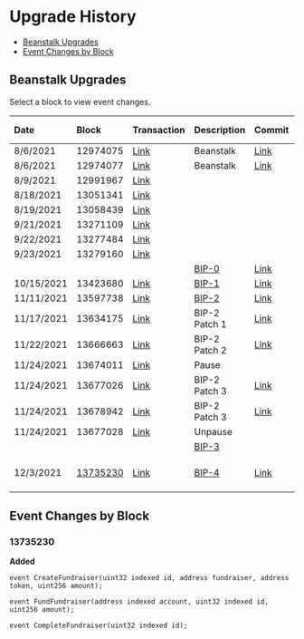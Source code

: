 # Upgrade History

* [Beanstalk Upgrades](#beanstalk-upgrades)
* [Event Changes by Block](#event-changes-by-block)

## Beanstalk Upgrades

Select a block to view event changes.

| Date       | Block                 | Transaction                                                                                        | Description                                                              | Commit                                                                                              | Event Added                                          | Event Removed | Re-emissions |
|:-----------|:----------------------|:---------------------------------------------------------------------------------------------------|:-------------------------------------------------------------------------|:----------------------------------------------------------------------------------------------------|:-----------------------------------------------------|:--------------|:-------------|
| 8/6/2021   | 12974075              | [Link](https://etherscan.io/tx/0x40b23cea3aa6e1a7dd89bbcd24c67f6fa1f6d663d7609f14046cd6cf50b6ce86) | Beanstalk                                                                | [Link](https://github.com/BeanstalkFarms/Beanstalk/commit/ccce0fa18a83cc09f6a889c302b6e509230a486f) |                                                      |               |              |
| 8/6/2021   | 12974077              | [Link](https://etherscan.io/tx/0xec462c02a2e4442db62179b70a7c07f812b237e127a5b24ba192f796f8013db6) | Beanstalk                                                                | [Link](https://github.com/BeanstalkFarms/Beanstalk/commit/ccce0fa18a83cc09f6a889c302b6e509230a486f) |                                                      |               |              |
| 8/9/2021   | 12991967              | [Link](https://etherscan.io/tx/0xb4ba1b324b53fe5e5bbfeadcd735dc9c20bcea4ff08ac75eb46961ea026aae81) |                                                                          |                                                                                                     |                                                      |               |              |
| 8/18/2021  | 13051341              | [Link](https://etherscan.io/tx/0x54709be3bdfee0fada293baf07882bc768d0a79607da59049f0cbb30492d007e) |                                                                          |                                                                                                     |                                                      |               |              |
| 8/19/2021  | 13058439              | [Link](https://etherscan.io/tx/0xe748f3cb78dfd89fcddedac6c8b92fc24cb3e265430eaccafa47b58af51119f1) |                                                                          |                                                                                                     |                                                      |               |              |
| 9/21/2021  | 13271109              | [Link](https://etherscan.io/tx/0x543a06622a228263abbf0c7f79094eb5f22cede6cf954a3bfd10b9638ecbeaf1) |                                                                          |                                                                                                     |                                                      |               |              |
| 9/22/2021  | 13277484              | [Link](https://etherscan.io/tx/0xfdc2805dc48d2e9afa5f4edb4999416f2589c4ffb39dcf71a747bfb6a40a0fae) |                                                                          |                                                                                                     |                                                      |               |              |
| 9/23/2021  | 13279160              | [Link](https://etherscan.io/tx/0x8dce98fcf92215575c6fcd3b948ec64395399e5efd6cdcc23509df9a94da59b6) |                                                                          |                                                                                                     |                                                      |               |              |
|            |                       |                                                                                                    | [BIP-0](https://arweave.net/cBvmRC2xNv9pWvT_e-0xkhTIpZc6PPtNqPNzO3c2H5I) | [Link](https://github.com/BeanstalkFarms/Beanstalk/commit/43c9158f2b1c0fe3624358abd91f953723d8c866) |                                                      |               |              |
| 10/15/2021 | 13423680              | [Link](https://etherscan.io/tx/0xe07767bb2ae85b2414cc0c93e8c47feb3191cdda503bbf55008780b48f97ec4b) | [BIP-1](https://arweave.net/1AmOuiXLc6Dk1a00JYeosUh2Myvkkqx5Qkxbf0kl12g) | [Link](https://github.com/BeanstalkFarms/Beanstalk/commit/1f7951e21a6b6aa5012d1dc46fee6c9a5a1cd3e5) |                                                      |               |              |
| 11/11/2021 | 13597738              | [Link](https://etherscan.io/tx/0x9eed14763d61ffe0aa50e644233e01e54decf8b5b49466f6e12b3ed599faeb1c) | [BIP-2](https://arweave.net/CoqappwrTQJ3Q9y6Zi0QHKFlCxZBfm6RMxXeHvgvkag) | [Link](https://github.com/BeanstalkFarms/Beanstalk/commit/77b115f29e7690887bfc59f9533ba68b55edd6d2) |                                                      |               |              |
| 11/17/2021 | 13634175              | [Link](https://etherscan.io/tx/0x81894e5a25395435d7b93254f6e4236be557c4dd864786bd38f67116e9ba5bd1) | BIP-2 Patch 1                                                            | [Link](https://github.com/BeanstalkFarms/Beanstalk/commit/69453d7ddb173f81e9bed734f4487e692f47b21e) |                                                      |               |              |
| 11/22/2021 | 13666663              | [Link](https://etherscan.io/tx/0x8463d9a04b93787e699c71a5b741b8d692f446b3989161f3b68cb49835610d07) | BIP-2 Patch 2                                                            | [Link](https://github.com/BeanstalkFarms/Beanstalk/commit/7e198fadc8da8352a50dcbfc6024261449b3ab30) |                                                      |               |              |
| 11/24/2021 | 13674011              | [Link](https://etherscan.io/tx/0x6221612fa7e2330873b391a148c3425be22b629ca99687e012d02a858bd5bef8) | Pause                                                                    |                                                                                                     |                                                      |               |              |
| 11/24/2021 | 13677026              | [Link](https://etherscan.io/tx/0x8b7303c4e87abfcb5cd99cd71bfa0c7d776fe31299043f197ed8fa871cab5c25) | BIP-2 Patch 3                                                            | [Link](https://github.com/BeanstalkFarms/Beanstalk/commit/51d28be3760c3382278160e86232376242c98aaf) |                                                      |               |              |
| 11/24/2021 | 13678942              | [Link](https://etherscan.io/tx/0x7dbfa6a36f2028349f7d09a868ffc41a4a7636fbbb66d529735a0b246399de7c) | BIP-2 Patch 3                                                            | [Link](https://github.com/BeanstalkFarms/Beanstalk/commit/51d28be3760c3382278160e86232376242c98aaf) |                                                      |               |              |
| 11/24/2021 | 13677028              | [Link](https://etherscan.io/tx/0x21c4cb2d156aa40c501663ea43c0fde816971c6d5359d417976466bdb829086f) | Unpause                                                                  |                                                                                                     |                                                      |               |              |
|            |                       |                                                                                                    | [BIP-3](https://arweave.net/7pjSPpz8NOoqG4aFkB6M1rWn4tPzjr0o7Z41t4kPd9g) |                                                                                                     |                                                      |               |              |
| 12/3/2021  | [13735230](#13735230) | [Link](https://etherscan.io/tx/0xfb5f6ffce822dd2446782eeffc450f1e5df4a96f486d9f6374c6b69d5bf1c617) | [BIP-4](https://arweave.net/Msk8Mbz7CPDN8vmQmMI8dtqCr4ydTZ8jN1jpPFqQ9lM) | [Link](https://github.com/BeanstalkFarms/Beanstalk/commit/76a6a450b721a82632f0fa8a9268e6e432c77142) | CreateFundraiser, FundFundraiser, CompleteFundraiser |               |              |


## Event Changes by Block

### 13735230

**Added**

```solidity
event CreateFundraiser(uint32 indexed id, address fundraiser, address token, uint256 amount);
```

```solidity
event FundFundraiser(address indexed account, uint32 indexed id, uint256 amount);
```

```solidity
event CompleteFundraiser(uint32 indexed id);
```
